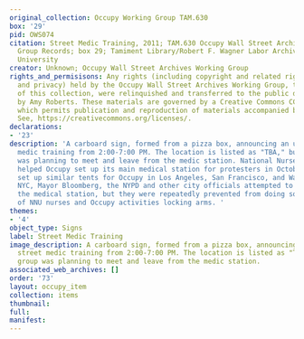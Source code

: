 ```yaml
---
original_collection: Occupy Working Group TAM.630
box: '29'
pid: OWS074
citation: Street Medic Training, 2011; TAM.630 Occupy Wall Street Archives Working
  Group Records; box 29; Tamiment Library/Robert F. Wagner Labor Archives, New York
  University
creator: Unknown; Occupy Wall Street Archives Working Group
rights_and_permisisons: Any rights (including copyright and related rights to publicity
  and privacy) held by the Occupy Wall Street Archives Working Group, the creator
  of this collection, were relinquished and transferred to the public domain in 2013
  by Amy Roberts. These materials are governed by a Creative Commons CC0 license,
  which permits publication and reproduction of materials accompanied by full attribution.
  See, https://creativecommons.org/licenses/.
declarations:
- '23'
description: 'A carboard sign, formed from a pizza box, announcing an upcoming street
  medic training from 2:00-7:00 PM. The location is listed as "TBA," but the group
  was planning to meet and leave from the medic station. National Nurses United (NNU)
  helped Occupy set up its main medical station for protesters in October 2011. NNU
  set up similar tents for Occupy in Los Angeles, San Francisco, and Washington. In
  NYC, Mayor Bloomberg, the NYPD and other city officials attempted to close down
  the medical station, but they were repeatedly prevented from doing so by a group
  of NNU nurses and Occupy activities locking arms. '
themes:
- '4'
object_type: Signs
label: Street Medic Training
image_description: A carboard sign, formed from a pizza box, announcing an upcoming
  street medic training from 2:00-7:00 PM. The location is listed as "TBA," but the
  group was planning to meet and leave from the medic station.
associated_web_archives: []
order: '73'
layout: occupy_item
collection: items
thumbnail:
full:
manifest:
---
```

